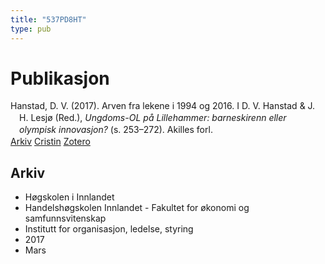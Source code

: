 ```yaml
---
title: "537PD8HT"
type: pub
---
```

<h1>Publikasjon</h1>
<article id="csl-bib-container-537PD8HT" class="csl-bib-container">
  <div class="csl-bib-body" style="line-height: 1.35; padding-left: 1em; text-indent:-1em;">
  <div class="csl-entry">Hanstad, D. V. (2017). Arven fra lekene i 1994 og 2016. I D. V. Hanstad &amp; J. H. Lesj&#xF8; (Red.), <i>Ungdoms-OL p&#xE5; Lillehammer: barneskirenn eller olympisk innovasjon?</i> (s. 253&#x2013;272). Akilles forl.</div>
</div>
  <div class="csl-bib-buttons">
    <a href="#taxonomy-article-537PD8HT" class="csl-bib-button">Arkiv</a>
    <a href="https://app.cristin.no/results/show.jsf?id=1456030" alt="Cristin URL" class="csl-bib-button">Cristin</a>
    <a href="http://zotero.org/groups/5402882/items/537PD8HT" alt="Zotero URL" class="csl-bib-button">Zotero</a>
  </div>
  <div id="csl-bib-meta-container-537PD8HT"></div>
</article>
<div id="csl-bib-meta-537PD8HT" class="csl-bib-meta">
  <article id="taxonomy-article-537PD8HT" class="taxonomy-article">
    <h1>Arkiv</h1>
    <ul>
      <li>Høgskolen i Innlandet</li>
      <li>Handelshøgskolen Innlandet - Fakultet for økonomi og samfunnsvitenskap</li>
      <li>Institutt for organisasjon, ledelse, styring</li>
      <li>2017</li>
      <li>Mars</li>
    </ul>
  </article>
</div>

